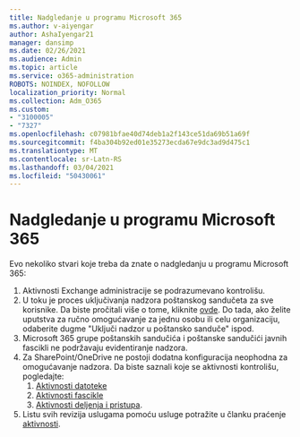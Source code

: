 ```yaml
---
title: Nadgledanje u programu Microsoft 365
ms.author: v-aiyengar
author: AshaIyengar21
manager: dansimp
ms.date: 02/26/2021
ms.audience: Admin
ms.topic: article
ms.service: o365-administration
ROBOTS: NOINDEX, NOFOLLOW
localization_priority: Normal
ms.collection: Adm_O365
ms.custom:
- "3100005"
- "7327"
ms.openlocfilehash: c07981bfae40d74deb1a2f143ce51da69b51a69f
ms.sourcegitcommit: f4ba304b92ed01e35273ecda67e9dc3ad9d475c1
ms.translationtype: MT
ms.contentlocale: sr-Latn-RS
ms.lasthandoff: 03/04/2021
ms.locfileid: "50430061"
---
```

# <a name="auditing-in-microsoft-365"></a>Nadgledanje u programu Microsoft 365

Evo nekoliko stvari koje treba da znate o nadgledanju u programu Microsoft 365:

1. Aktivnosti Exchange administracije se podrazumevano kontrolišu.
1. U toku je proces uključivanja nadzora poštanskog sandučeta za sve korisnike. Da biste pročitali više o tome, kliknite [ovde](https://techcommunity.microsoft.com/t5/Security-Privacy-and-Compliance/Exchange-Mailbox-Auditing-will-be-enabled-by-default/ba-p/215171). Do tada, ako želite uputstva za ručno omogućavanje za jednu osobu ili celu organizaciju, odaberite dugme "Uključi nadzor u poštansko sanduče" ispod.
1. Microsoft 365 grupe poštanskih sandučića i poštanske sandučići javnih fascikli ne podržavaju evidentiranje nadzora.
1. Za SharePoint/OneDrive ne postoji dodatna konfiguracija neophodna za omogućavanje nadzora. Da biste saznali koje se aktivnosti kontrolišu, pogledajte:
    1. [Aktivnosti datoteke](https://docs.microsoft.com/office365/securitycompliance/search-the-audit-log-in-security-and-compliance#file-and-page-activities)
    1. [Aktivnosti fascikle](https://docs.microsoft.com/office365/securitycompliance/search-the-audit-log-in-security-and-compliance#folder-activities)
    1. [Aktivnosti deljenja i pristupa](https://docs.microsoft.com/office365/securitycompliance/search-the-audit-log-in-security-and-compliance#sharing-and-access-request-activities).
1. Listu svih revizija uslugama pomoću usluge potražite u članku praćenje [aktivnosti](https://docs.microsoft.com/office365/securitycompliance/search-the-audit-log-in-security-and-compliance#audited-activities).
